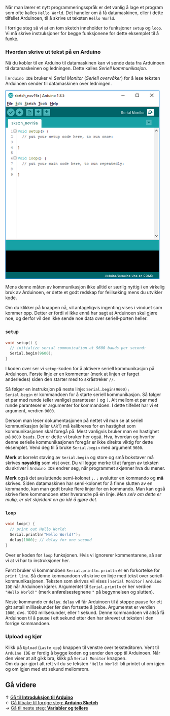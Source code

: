 Når man lærer et nytt programmeringsspråk er det vanlig å lage et program
som ofte kalles `Hello World`. Det handler om å få datamaskinen, eller i dette
tilfellet Arduinoen, til å skrive ut teksten `Hello World`.

I forrige steg så vi at en tom sketch inneholder to funksjoner `setup` og
`loop`. Vi må skrive instruksjoner for begge funksjonene for dette eksemplet til
å funke.

### Hvordan skrive ut tekst på en Arduino

Nå du kobler til en Arduino til datamaskinen kan vi sende data fra Arduinoen
til datamaskeinen og ledningen. Dette kalles *Seriell kommunikasjon*.

I `Arduino IDE` bruker vi *Serial Monitor* (*Seriell overvåker*) for å lese
teksten Arduinoen sender til datamaskinen over ledningen.

![Menyknapp for Serial Monitor][serial-monitor-button]

Mens denne måten av kommunikasjon ikke alltid er særlig nyttig i en virkelig
bruk av Arduinoen, er dette et godt redskap for feiilsøking mens du utvikler
kode.

Om du klikker på knappen nå, vil antageligvis ingenting vises i vinduet som
kommer opp. Detter er fordi vi ikke ennå har sagt at Arduinoen skal gjøre noe,
og derfor vil den ikke sende noe data over seriell-porten heller.

### `setup`

``` cpp
void setup() {
  // initialize serial communication at 9600 bauds per second:
  Serial.begin(9600);
}
```

I koden over ser vi `setup`-koden for å aktivere seriell kommunikasjon på
Arduinoen. Første linje er en kommentar (merk at linjen er farget anderledes)
siden den starter med to skråstreker `//`.

Så følger en instruksjon på neste linje: `Serial.begin(9600);`  
`Serial.begin` er kommandoen for å starte seriell kommunikasjon. Så følger
et par med runde (eller vanlige) paranteser `(` og `)`. Alt mellom et par med
runde paranteser er argumenter for kommandoen. I dette tilfellet har vi et
argument, verdien `9600`.

Dersom man leser dokumentasjonen på nettet vil man se at seriell kommunikasjon
(eller `UART`) må kalibreres for en hastighet som kommunikasjonen skal foregå
på. Mest vanligvis bruker man en hastighet på `9600 bauds`. Der er dette vi
bruker her også. Hva, hvordan og hvorfor denne serielle kommunikasjonen foregår
er ikke direkte viktig for dette eksemplet. Vend deg til å bruke `Serial.begin`
med argument `9600`.

**Merk** at korrekt staving av `Serial.begin` og store og små bokstaver må skrives
**nøyaktig** som vist over. Du vil legge merke til at fargen av teksten du 
skriver i `Arduino IDE` endrer seg, når programmet skjønner hva du mener.

**Merk** også det avsluttende semi-kolonet `;`. `;` avslutter en kommando og
**må** skrives. Siden datamaskinen har semi-kolonet for å finne slutten av en
kommando, kan man godt bruke flere linjer for en kommando. Man kan også skrive
flere kommandoen etter hverandre på én linje. *Men selv om dette er mulig, er
det skjeldent en go idé å gjøre det.*

### `loop`

``` cpp
void loop() {
  // print out Hello World:
  Serial.println("Hello World!");
  delay(1000); // delay for one second
}
```

Over er koden for `loop` funksjonen. Hvis vi ignorerer kommentarene, så ser vi
at vi har to instruksjoner her.

Først bruker vi kommandoen `Serial.println`. `println` er en forkortelse for
`print line`. Så denne kommandoen vil skrive en linje med tekst over
seriell-kommunikasjonen. Teksten som skrives vil vises i `Serial Monitor` i
`Arduino IDE` når Arduinoen kjører. Argumentet til `Serial.println` er her
verdien `"Hello World!"` (merk anførelsestegnene `"` på begynnelsen og slutten).

Neste kommando er `delay`. `delay` vil får Arduinoen til å stoppe pause for ett
gitt antall millisekunder før den fortsette å jobbe. Argumentet er verdien
`1000`, dvs. 1000 millsekunder, eller 1 sekund. Denne kommandoen vil altså
få Arduinoen til å pause i ett sekund etter den har skrevet ut teksten i den
forrige kommandoen.

### Upload og kjør

Klikk på `Upload` (`Laste opp`) knappen til venstre over teksteditoren. Vent til
`Arduino IDE` er ferdig å bygge koden og sender den opp til Arduinoen. Når den
viser at alt gikk bra, klikk på `Serial Monitor` knappen.  
Om du gar gjort alt rett vil du se teksten `"Hello World!` bli printet ut om
igjen og om igjen med ett sekund mellomrom.

## Gå videre

&uarr; [Gå til **Introduksjon til Arduino**][intro-prog-home]  
&larr; [Gå tilbake til forrige steg: **Arduino Sketch**][sketch]  
&rarr; [Gå til neste steg: **Variabler og tellere**][variables]  

[intro-prog-home]: Introduksjon-til-Arduino-programmering
[sketch]: Tom-Arduino-Sketch
[variables]: Variabler-og-telling-i-Arduino

[serial-monitor-button]: Arduino-IDE-SerialMonitor-Button.png
